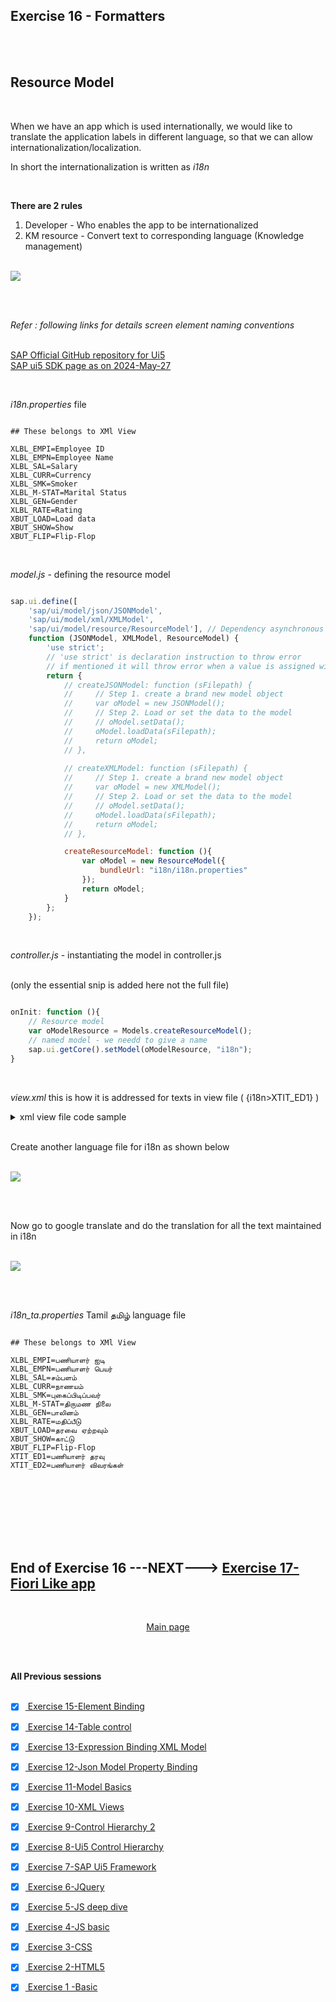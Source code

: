 ## Exercise 16 - Formatters


</br></br>

## Resource Model

</br>

When we have an app which is used internationally, we would like to translate the application labels in different language, so that we can allow internationalization/localization.

In short the internationalization is written as *i18n*

</br>

**There are 2 rules**

 1. Developer - Who enables the app to be internationalized 
 2. KM resource - Convert text to corresponding language (Knowledge management)

</br>

<img src="./files/ui5e16-1.png" >

</br></br>

*Refer : following links for details screen element naming conventions* 

</br> [SAP Official GitHub repository for Ui5](https://github.com/SAP/openui5/blob/master/src/sap.m/test/sap/m/demokit/theming/webapp/i18n/i18n.properties)
</br> [SAP ui5 SDK page as on 2024-May-27](https://sapui5.hana.ondemand.com/sdk/#/topic/582ce93d326540f59d149031a44d5fb0)

</br>

*i18n.properties* file 

```i18n

## These belongs to XMl View

XLBL_EMPI=Employee ID
XLBL_EMPN=Employee Name
XLBL_SAL=Salary
XLBL_CURR=Currency
XLBL_SMK=Smoker
XLBL_M-STAT=Marital Status
XLBL_GEN=Gender
XLBL_RATE=Rating
XBUT_LOAD=Load data
XBUT_SHOW=Show
XBUT_FLIP=Flip-Flop

```

</br>

*model.js* - defining the resource model

```js

sap.ui.define([
    'sap/ui/model/json/JSONModel',
    'sap/ui/model/xml/XMLModel',   
    'sap/ui/model/resource/ResourceModel'], // Dependency asynchronous module definition (AMD)
    function (JSONModel, XMLModel, ResourceModel) {
        'use strict';
        // 'use strict' is declaration instruction to throw error 
        // if mentioned it will throw error when a value is assigned without declaration
        return {
            // createJSONModel: function (sFilepath) {
            //     // Step 1. create a brand new model object
            //     var oModel = new JSONModel();
            //     // Step 2. Load or set the data to the model
            //     // oModel.setData();
            //     oModel.loadData(sFilepath);
            //     return oModel;
            // },
       
            // createXMLModel: function (sFilepath) {
            //     // Step 1. create a brand new model object
            //     var oModel = new XMLModel();
            //     // Step 2. Load or set the data to the model
            //     // oModel.setData();
            //     oModel.loadData(sFilepath);
            //     return oModel;
            // },

            createResourceModel: function (){
                var oModel = new ResourceModel({
                    bundleUrl: "i18n/i18n.properties"
                });
                return oModel;
            }
        };
    });


```

</br>

*controller.js* - instantiating the model in controller.js 

</br>(only the essential snip is added here not the full file)

```js

onInit: function (){
    // Resource model 
    var oModelResource = Models.createResourceModel();
    // named model - we needd to give a name
    sap.ui.getCore().setModel(oModelResource, "i18n");
}

```

</br>

*view.xml* this is how it is addressed for texts in view file ( {i18n>XTIT_ED1} )

<details>
<summary> xml view file code sample </summary>
</br>
</br>

```xml

<mvc:View xmlns:form="sap.ui.layout.form" controllerName="logger.controller.ex16" 
xmlns:mvc="sap.ui.core.mvc" 
xmlns="sap.m"
xmlns:f="sap.ui.layout.form"
xmlns:t="sap.ui.table"
xmlns:core="sap.ui.core">

<!-- <t:Table rows="{/empTab}" visibleRowCount="5" selectionMode="Single"> -->
    <t:Table rows="{/empTab}" visibleRowCount="7" title="{i18n>XTIT_ED1}" rowSelectionChange="onRowSelect" selectionMode="Single">
        <t:columns>           
            <t:Column>
                <t:label>
                    <Label text="{i18n>XLBL_EMPI}" />
                </t:label>
                <t:template>
                    <Text text="{empId}" />
                </t:template>
            </t:Column>

            <t:Column>
                <t:label>
                    <Label text="{i18n>XLBL_EMPN}" />
                </t:label>   
                <t:template>
                    <!-- <Text text="{empName}" /> -->
                    <Input value="{empName}" />
                </t:template>                         
            </t:Column>

            <t:Column>
                <t:label>
                    <Label text="{i18n>XLBL_SAL}" />
                </t:label>   
                <t:template>
                    <Text text="{Salary} {Currency}" />
                </t:template>                         
            </t:Column>

            <t:Column>
                <t:label>
                    <Label text="{i18n>XLBL_SMK}" />
                </t:label>        
                <t:template>
                   <!-- Check Box-->
                    <CheckBox selected="{smoker}"></CheckBox>
                </t:template>                    
            </t:Column> 

            <t:Column>
                <t:label>
                    <Label text="{i18n>XLBL_GEN}" />
                </t:label>      
                <t:template>
                    <Image src="{gender}" width="40px" height="40px" />
                </t:template>                      
            </t:Column>             

            <t:Column>
                <t:label>
                    <Label text="{i18n>XLBL_M-STAT}" />
                </t:label>    
                <t:template>
                    <!-- Drop downn-->
                    <Select selectedKey="{mStat}">
                        <items>
                            <core:Item text="Married" key="M" />
                            <core:Item text="Single" key="S" />
                            <core:Item text="Divorcee" key="D" />
                        </items>
                        <items>
                        </items>                        
                    </Select>
                </t:template>                        
            </t:Column> 

            <t:Column>
                <t:label>
                    <Label text="{i18n>XLBL_RATE}" />
                </t:label>    
                <t:template>
                <!-- Rating Indicator -->
                 <RatingIndicator value="{rating}"> </RatingIndicator>
                </t:template>                        
            </t:Column>                                     
        </t:columns>
        <t:rows>
            <t:Row>

            </t:Row>
        </t:rows>        
    </t:Table>

    <form:SimpleForm editable="true" id="idSimple"> <!-- editable property aligns the controls properly in screen -->
    <form:title>
        <core:Title icon="sap-icon://customer" text="{i18n>XTIT_ED2}" />
    </form:title>
        <form:content>  <!-- Aggregation name starts with small letter-->
            <Label text="{i18n>XLBL_EMPI}"/> <!-- control name starts with capital letter -->            
            <Input id="idEmpId" width="25%" value="{empId}" /> 
            <Label text="{i18n>XLBL_EMPN}"/>
            <Input id="idEmpName" width="30%" value="{path: 'empName'}"/> 
            <!-- <Input id="idEmpName" width="30%" value="{path: 'empName'}" enabled="{= ${pranks} === 'true' ? true : false}"/>  -->
            <Label text="{i18n>XLBL_SAL}"/>
            <!-- <Input id="idSalary" width="20%" value="{Salary}" enabled="{= ${empName} === 'Baratheon' ? false : true }"/> -->
            <Input id="idSalary" width="20%" value="{Salary}"/>
            <Label text="{i18n>XLBL_CURR}"/>
            <Input id="idCurrency" width="10%" value="{Currency}" />

            <Label/> <!--empty label for spacing-->            
                <HBox>
                    <Button text="{i18n>XBUT_LOAD}" press="onLoad" width=""/>
                    <Button text="{i18n>XBUT_SHOW}" press="onShow"/>                     
                    <Button text="{i18n>XBUT_FLIP}" press="onFlip"/>       
                </HBox>
                     
        </form:content>
    </form:SimpleForm>

    </mvc:View>

```

</br>
</details>

</br>

Create another language file for i18n as shown below

</br>

<img src="./files/ui5e16-2.png" >

</br></br>

Now go to google translate and do the translation for all the text maintained in i18n

</br>

<img src="./files/ui5e16-3.png" >

</br></br>


*i18n_ta.properties*  Tamil தமிழ் language file 


```i18n

## These belongs to XMl View

XLBL_EMPI=பணியாளர் ஐடி
XLBL_EMPN=பணியாளர் பெயர்
XLBL_SAL=சம்பளம்
XLBL_CURR=நாணயம்
XLBL_SMK=புகைப்பிடிப்பவர்
XLBL_M-STAT=திருமண நிலை
XLBL_GEN=பாலினம்
XLBL_RATE=மதிப்பீடு
XBUT_LOAD=தரவை ஏற்றவும்
XBUT_SHOW=காட்டு
XBUT_FLIP=Flip-Flop
XTIT_ED1=பணியாளர் தரவு
XTIT_ED2=பணியாளர் விவரங்கள்

```










</br></br>
</br></br>
</br></br>

## End of Exercise 16 ---NEXT---> <a href="https://github.com/Octavius-Dante/Arthelais/tree/main/ex_17"> Exercise 17-Fiori Like app </a>
</br>
<p align="center"> <a href="https://github.com/Octavius-Dante/Arthelais/tree/main"> Main page </a> </p>


</br></br>

**All Previous sessions**
</br></br>
<!-- 
- [x] <a href="https://github.com/Octavius-Dante/Arthelais/tree/main/ex_37"> Exercise 37-Deploy app to launchpad</a>
- [x] <a href="https://github.com/Octavius-Dante/Arthelais/tree/main/ex_36"> Exercise 36-WebIde and Git integration</a>
- [x] <a href="https://github.com/Octavius-Dante/Arthelais/tree/main/ex_35"> Exercise 35-POST, GET and DELETE from Fiori</a>
- [x] <a href="https://github.com/Octavius-Dante/Arthelais/tree/main/ex_34"> Exercise 34-GET and Connect</a>
- [x] <a href="https://github.com/Octavius-Dante/Arthelais/tree/main/ex_33"> Exercise 33-Fiori Project Connect Odata</a>
- [x] <a href="https://github.com/Octavius-Dante/Arthelais/tree/main/ex_32"> Exercise 32-Connectivity</a>
- [x] <a href="https://github.com/Octavius-Dante/Arthelais/tree/main/ex_31"> Exercise 31-Function Import and Images</a>
- [x] <a href="https://github.com/Octavius-Dante/Arthelais/tree/main/ex_30"> Exercise 30-implementing CRUD</a>
- [x] <a href="https://github.com/Octavius-Dante/Arthelais/tree/main/ex_29"> Exercise 29-Implementing GET</a>
- [x] <a href="https://github.com/Octavius-Dante/Arthelais/tree/main/ex_28"> Exercise 28-Create A Gateway Project</a>
- [x] <a href="https://github.com/Octavius-Dante/Arthelais/tree/main/ex_27"> Exercise 27-Odata GET</a>
- [x] <a href="https://github.com/Octavius-Dante/Arthelais/tree/main/ex_26"> Exercise 26-Fiori Deployments</a>
- [x] <a href="https://github.com/Octavius-Dante/Arthelais/tree/main/ex_25"> Exercise 25-Fragments Deep dive</a>
- [x] <a href="https://github.com/Octavius-Dante/Arthelais/tree/main/ex_24"> Exercise 24-Fragments</a>
- [x] <a href="https://github.com/Octavius-Dante/Arthelais/tree/main/ex_23"> Exercise 23-Icon Tab bar</a>
- [x] <a href="https://github.com/Octavius-Dante/Arthelais/tree/main/ex_22"> Exercise 22-Route matched Handlers</a>
- [x] <a href="https://github.com/Octavius-Dante/Arthelais/tree/main/ex_21"> Exercise 21-Router Basics</a>
- [x] <a href="https://github.com/Octavius-Dante/Arthelais/tree/main/ex_20"> Exercise 20-Filters on List mode</a>
- [x] <a href="https://github.com/Octavius-Dante/Arthelais/tree/main/ex_19"> Exercise 19-Manifest JSON</a>
- [x] <a href="https://github.com/Octavius-Dante/Arthelais/tree/main/ex_18"> Exercise 18-List Control</a>
- [x] <a href="https://github.com/Octavius-Dante/Arthelais/tree/main/ex_17"> Exercise 17-Fiori Lite app</a>
- [x] <a href="https://github.com/Octavius-Dante/Arthelais/tree/main/ex_16"> Exercise 16-Formatters </a> -->
- [x] <a href="https://github.com/Octavius-Dante/Arthelais/tree/main/ex_15"> Exercise 15-Element Binding</a>
- [x] <a href="https://github.com/Octavius-Dante/Arthelais/tree/main/ex_14"> Exercise 14-Table control</a>
- [x] <a href="https://github.com/Octavius-Dante/Arthelais/tree/main/ex_13"> Exercise 13-Expression Binding XML Model</a>
- [x] <a href="https://github.com/Octavius-Dante/Arthelais/tree/main/ex_12"> Exercise 12-Json Model Property Binding</a>
- [x] <a href="https://github.com/Octavius-Dante/Arthelais/tree/main/ex_11"> Exercise 11-Model Basics </a>
- [x] <a href="https://github.com/Octavius-Dante/Arthelais/tree/main/ex_10"> Exercise 10-XML Views </a>
- [x] <a href="https://github.com/Octavius-Dante/Arthelais/tree/main/ex_9"> Exercise 9-Control Hierarchy 2</a>
- [x] <a href="https://github.com/Octavius-Dante/Arthelais/tree/main/ex_8"> Exercise 8-Ui5 Control Hierarchy </a>
- [x] <a href="https://github.com/Octavius-Dante/Arthelais/tree/main/ex_7"> Exercise 7-SAP Ui5 Framework </a>
- [x] <a href="https://github.com/Octavius-Dante/Arthelais/tree/main/ex_6"> Exercise 6-JQuery </a>
- [x] <a href="https://github.com/Octavius-Dante/Arthelais/tree/main/ex_5"> Exercise 5-JS deep dive </a>
- [x] <a href="https://github.com/Octavius-Dante/Arthelais/tree/main/ex_4"> Exercise 4-JS basic </a>
- [x] <a href="https://github.com/Octavius-Dante/Arthelais/tree/main/ex_3"> Exercise 3-CSS </a>
- [x] <a href="https://github.com/Octavius-Dante/Arthelais/tree/main/ex_2"> Exercise 2-HTML5</a>
- [x] <a href="https://github.com/Octavius-Dante/Arthelais/tree/main/ex_1"> Exercise 1 -Basic </a>


<!--

<details>
<summary> <b> ALL CODE CHANGES - TODAY SESSION </b> </summary>
</br>
</br>

</br>
</br>
<img src="./files/capmd12-96a.png" >
</br>
</br>
</details>

-->